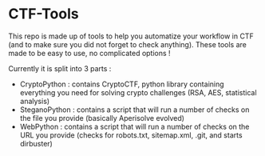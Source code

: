 # CTF-Tools

This repo is made up of tools to help you automatize your workflow in CTF (and to make sure you did not forget to check anything).
These tools are made to be easy to use, no complicated options !

Currently it is split into 3 parts :
* CryptoPython : contains CryptoCTF, python library containing everything you need for solving crypto challenges (RSA, AES, statistical analysis)
* SteganoPython : contains a script that will run a number of checks on the file you provide (basically Aperisolve evolved)
* WebPython : contains a script that will run a number of checks on the URL you provide (checks for robots.txt, sitemap.xml, .git, and starts dirbuster)
